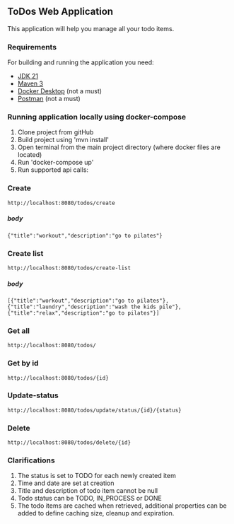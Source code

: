 ## ToDos Web Application
This application will help you manage all your todo items.

### Requirements

For building and running the application you need:

- [JDK 21](https://jdk.java.net/21/)
- [Maven 3](https://maven.apache.org)
- [Docker Desktop](https://www.docker.com/products/docker-desktop/) (not a must)
- [Postman](https://www.postman.com/) (not a must)

### Running application locally using docker-compose
1. Clone project from gitHub
2. Build project using 'mvn install'
3. Open terminal from the main project directory (where docker files are located)
4. Run 'docker-compose up'
5. Run supported api calls:
### Create
    http://localhost:8080/todos/create
##### body
    {"title":"workout","description":"go to pilates"}
### Create list
    http://localhost:8080/todos/create-list
##### body
    [{"title":"workout","description":"go to pilates"},{"title":"laundry","description":"wash the kids pile"},{"title":"relax","description":"go to pilates"}]
### Get all
    http://localhost:8080/todos/
### Get by id
    http://localhost:8080/todos/{id}
### Update-status
    http://localhost:8080/todos/update/status/{id}/{status}
### Delete
    http://localhost:8080/todos/delete/{id}

### Clarifications
1. The status is set to TODO for each newly created item
2. Time and date are set at creation
3. Title and description of todo item cannot be null
4. Todo status can be TODO, IN_PROCESS or DONE
5. The todo items are cached when retrieved, additional properties can be added to define caching size, cleanup and expiration.
